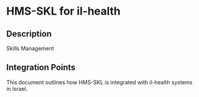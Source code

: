 # HMS-SKL for il-health

## Description

Skills Management

## Integration Points

This document outlines how HMS-SKL is integrated with il-health systems in Israel.
